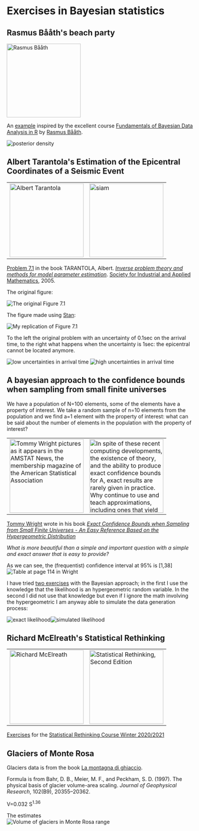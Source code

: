 # Exercises in Bayesian statistics

##  Rasmus Bååth's beach party
<img alt='Rasmus Bååth' src='http://www.sumsar.net/images/rasmus1.jpeg' height='200'>

An [example](rasmus_baath_lake_beach_summer_party.R) inspired by the excellent course [Fundamentals of Bayesian Data Analysis in R](https://www.datacamp.com/courses/fundamentals-of-bayesian-data-analysis-in-r) by [Rasmus Bååth](http://www.sumsar.net/about.html).

![posterior density](posterior.png)

## Albert Tarantola's Estimation of the Epicentral Coordinates of a Seismic Event
<table>
<tr>
  <td>
<img alt='Albert Tarantola' src='https://upload.wikimedia.org/wikipedia/commons/3/31/YFB_2005-12_044.jpg' height='200'>
  </td>
  <td>
<img alt='siam' src='https://epubs.siam.org/na101/home/literatum/publisher/siam/books/content/ot/2005/1.9780898717921/1.9780898717921/production/1.9780898717921.cover.jpg' height='200'>
  </td>
  </tr>
</table>

[Problem 7.1](Estimation_of_the_Epicentral_Coordinates_of_a_Seismic_Event.R) in the book TARANTOLA, Albert. [*Inverse problem theory and methods for model parameter estimation*](http://www.ipgp.fr/~tarantola/Files/Professional/Books/InverseProblemTheory.pdf). [Society for Industrial and Applied Mathematics](https://epubs.siam.org/doi/book/10.1137/1.9780898717921), 2005.

The original figure:

![The original Figure 7.1](Tarantola-fig7_1.png)

The figure made using [Stan](https://mc-stan.org/):

![My replication of Figure 7.1](Estimation_of_the_Epicentral_Coordinates_of_a_Seismic_Event.png)

To the left the original problem with an uncertainty of 0.1sec on the arrival time,
to the right what happens when the uncertainty is 1sec: the epicentral cannot be
located anymore.

![low uncertainties in arrival time](epicentral-low_uncertainties_in_time_of_arrival.png)
![high uncertainties in arrival time](epicentral-high_uncertainties_in_time_of_arrival.png)

## A bayesian approach to the confidence bounds when sampling from small finite universes
We have a population of N=100 elements, some of the elements have a property of interest.
We take a random sample of n=10 elements from the population and we find a=1 element with 
the property of interest: what can be said about the number of elements in the population
with the property of interest?

<table>
  <tr>
    <td>
<img alt='Tommy Wright pictures as it appears in the AMSTAT News, the membership magazine of the American Statistical Association'
src='https://magazine.amstat.org/wp-content/uploads/2020/02/Wright_Tommy.jpg'
     height='200'></td>
<td><img alt='In spite of these recent computing developments, the existence of theory, and the ability to produce exact confidence bounds for A, exact results are rarely given in practice. Why continue to use and teach approximations, including ones that yield bad results for certain cases, for such a common and simple problem when exact and simple methods can be used?'
src='https://images.springer.com/sgw/books/medium/9780387975153.jpg'
         height=200'></td>
           </tr>
</table>

[Tommy Wright](https://www.census.gov/research/researchers/profile.php?cv_sub=div&cv_profile=3743)
 wrote in his book
[*Exact Confidence Bounds when Sampling from Small Finite Universes - 
An Easy Reference Based on the Hypergeometric Distribution*](https://www.springer.com/gp/book/9780387975153)

*What is more beautiful than a simple and important
question with a simple and exact answer that is easy
to provide?*

As we can see, the (frequentist) confidence interval at 95% is [1,38]
![Table at page 114 in Wright](Wright_pag114.jpg)

I have tried [two exercises](proportion_from_a_finite_universe.R) with the Bayesian approach;
in the first I use the knowledge that the likelihood is an hypergeometric random
variable.
In the second I did not use that knowledge but even if I 
ignore the math involving the hypergeometric I am anyway 
able to simulate the data generation process:

![exact likelihood](proportion_from_a_finite_universe-1.png)![simulated likelihood](proportion_from_a_finite_universe-2.png)


## Richard McElreath's Statistical Rethinking
<table>
  <tr>
    <td>
<img alt='Richard McElreath'
src='https://xcelab.net/rm/wp-content/uploads/2020/03/Kjp6Lib_400x400-300x300.jpg'
     height='200'></td>
<td><img alt='Statistical Rethinking, Second Edition'
src='https://images.routledge.com/common/jackets/amazon/978036713/9780367139919.jpg'
         height=200'></td>
           </tr>
</table>
  
[Exercises](statistical_rethinking_2020/readme.MD) for the [Statistical Rethinking Course Winter 2020/2021](https://github.com/rmcelreath/stat_rethinking_2020)

## Glaciers of Monte Rosa
Glaciers data is from the book [La montagna di ghiaccio](http://www.glaciologia.it/wp-content/uploads/vari/La%20Montagna%20di%20Ghiaccio.pdf).
  
Formula is from Bahr, D. B., Meier, M. F., and Peckham, S. D.
(1997). The physical basis of glacier
volume-area scaling. *Journal of
Geophysical Research*, 102(B9),
20355–20362.
  
  V=0.032 S<sup>1.36</sup>
  
The estimates   
![Volume of glaciers in Monte Rosa range](monte_rosa_glaciers.png)
